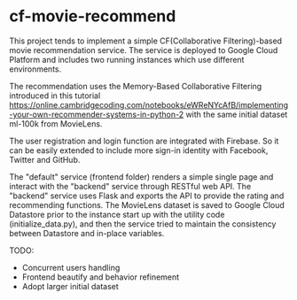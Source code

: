 # cf-movie-recommend

This project tends to implement a simple CF(Collaborative Filtering)-based movie recommendation service. The service is deployed to Google Cloud Platform and includes two running instances which use different environments.

The recommendation uses the Memory-Based Collaborative Filtering introduced in this tutorial https://online.cambridgecoding.com/notebooks/eWReNYcAfB/implementing-your-own-recommender-systems-in-python-2 with the same initial dataset ml-100k from MovieLens.

The user registration and login function are integrated with Firebase. So it can be easily extended to include more sign-in identity with Facebook, Twitter and GitHub.

The "default" service (frontend folder) renders a simple single page and interact with the "backend" service through RESTful web API. The "backend" service uses Flask and exports the API to provide the rating and recommending functions. The MovieLens dataset is saved to Google Cloud Datastore prior to the instance start up with the utility code (initialize_data.py), and then the service tried to maintain the consistency between Datastore and in-place variables.

TODO:

- Concurrent users handling
- Frontend beautify and behavior refinement
- Adopt larger initial dataset

